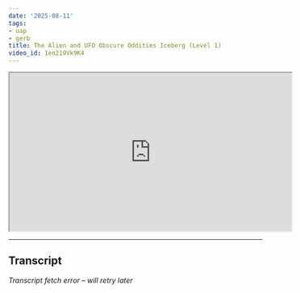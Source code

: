 ```yaml
---
date: '2025-08-11'
tags:
- uap
- gerb
title: The Alien and UFO Obscure Oddities Iceberg (Level 1)
video_id: 1en219Vk9K4
---
```


<iframe width="560" height="315" src="https://www.youtube.com/embed/1en219Vk9K4" allowfullscreen></iframe>

---

## Transcript
*Transcript fetch error – will retry later*